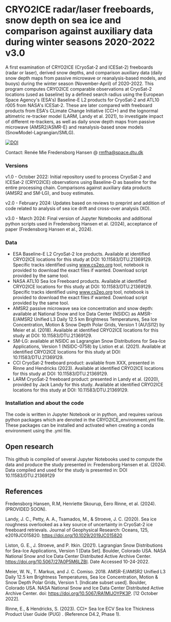 # CRYO2ICE radar/laser freeboards, snow depth on sea ice and comparison against auxiliary data during winter seasons 2020-2022 v3.0
 A first examination of CRYO2ICE (CryoSat-2 and ICESat-2) freeboards (radar or laser), derived snow depths, and comparison auxiliary data (daily snow depth maps from passive microwave or reanalysis-based models, and buoys) during the winter season (November-April) of 2020-2022. 
 This program computes CRYO2ICE comparable observations at CryoSat-2 locations (used as baseline) by a defined search radius using the European Space Agency's (ESA's) Baseline-E  L2 products for CryoSat-2 and ATL10 r005 from NASA's ICESat-2. These are later compared with freeboard products from ESA's CLimate Change Initiative (CCI+) and the lognormal altimetric re-tracker model (LARM, Landy et al. 2021), to investigate impact of different re-trackers, as well as daily snow depth maps from passive microwave (AMSR2/ASMR-E) and reanalysis-based snow models (SnowModel-Lagrangian/SMLG).

[![DOI](https://badgen.net/badge/DOI/10.1158%2FDTU.21369129/red)](https://data.dtu.dk/articles/dataset/CRYO2ICE_radar_laser_freeboards_snow_depth_on_sea_ice_and_comparison_against_auxiliary_data_during_winter_season_2020-2021/21369129)

Contact: Renée Mie Fredensborg Hansen @ rmfha@space.dtu.dk

### Versions

v1.0 - October 2022: Initial repository used to process CryoSat-2 and ICESat-2 (CRYO2ICE) observations using Baseline-D as baseline for the entire processing chain. Comparisons against auxiliary data products (AMSR2 and SM-LG), and buoy estimates.

v2.0 - February 2024: Updates based on reviews to preprint and addition of code related to analysis of sea ice drift and cross-over analysis (XO).  

v3.0 - March 2024: Final version of Jupyter Notebooks and additional python scripts used in Fredensborg Hansen et al. (2024), acceptance of paper (Fredensborg Hansen et al., 2024). 

### Data 
- ESA Baseline-E L2 CryoSat-2 Ice products. Available at identified CRYO2ICE locations for this study at DOI: 10.11583/DTU.21369129. Specific tracks identified using www.cs2eo.org tool, notebook is provided to download the exact files if wanted.  Download script provided by the same tool.
- NASA ATL10 Sea Ice Freeboard products. Available at identified CRYO2ICE locations for this study at DOI: 10.11583/DTU.21369129.  Specific tracks identified using www.cs2eo.org tool, notebook is provided to download the exact files if wanted.   Download script provided by the same tool.
- AMSR2 passive microwave sea ice concentration and snow depth: available at National Snow and Ice Data Center (NSIDC) as AMSR-E/AMSR2 Unified L3 Daily 12.5 km Brightness Temperatures, Sea Ice Concentration, Motion & Snow Depth Polar Grids, Version 1 (AU\SI12) by Meier et al. (2018). Available at identified CRYO2ICE locations for this study at DOI: 10.11583/DTU.21369129. 
- SM-LG: available at NSIDC as Lagrangian Snow Distributions for Sea-Ice Applications, Version 1 (NSIDC-0758) by Listion et al. (2021). Available at identified CRYO2ICE locations for this study at DOI: 10.11583/DTU.21369129. 
- CCI CryoSat-2 freeboard product: available from XXX, presented in Rinne and Hendricks (2023). Available at identified CRYO2ICE locations for this study at DOI: 10.11583/DTU.21369129. 
- LARM CryoSat-2 freeboard product: presented in Landy et al. (2020), provided by Jack Landy for this study. Available at identified CRYO2ICE locations for this study at DOI: 10.11583/DTU.21369129. 

### Installation and about the code 
The code is written in Jupyter Notebook or in python, and requires various python packages which are denoted in the CRYO2ICE_environment.yml file. These packages can be installed and activated when creating a conda environment using the .yml file. 

## Open research
This github is compiled of several Jupyter Notebooks used to compute the data and produce the study presented in: Fredensborg Hansen et al. (2024). Data compiled and used for the study is presented in: DOI 10.11583/DTU.21369129 

## References
Fredensborg Hansen, R.M, Henriette Skourup, Eero Rinne, et al. (2024). (PROVIDED SOON). 

Landy, J. C., Petty, A. A., Tsamados, M., & Stroeve, J. C. (2020). Sea ice roughness overlooked as a key source of uncertainty in CryoSat-2 ice freeboard retrievals. Journal of Geophysical Research: Oceans, 125, e2019JC015820. https://doi.org/10.1029/2019JC015820

Liston, G. E., J. Stroeve, and P. Itkin. (2021). Lagrangian Snow Distributions for Sea-Ice Applications, Version 1 [Data Set]. Boulder, Colorado USA. NASA National Snow and Ice Data Center Distributed Active Archive Center. https://doi.org/10.5067/27A0P5M6LZBI. Date Accessed 10-24-2022.

Meier, W. N., T. Markus, and J. C. Comiso. 2018. AMSR-E/AMSR2 Unified L3 Daily 12.5 km Brightness Temperatures, Sea Ice Concentration, Motion & Snow Depth Polar Grids, Version 1. [Indicate subset used]. Boulder, Colorado USA. NASA National Snow and Ice Data Center Distributed Active Archive Center. doi: https://doi.org/10.5067/RA1MIJOYPK3P. [12 October 2022].

Rinne, E., & Hendricks, S. (2023). CCI+ Sea Ice ECV Sea Ice Thickness Product User Guide (PUG) . (Reference D4.2, Phase 1).
